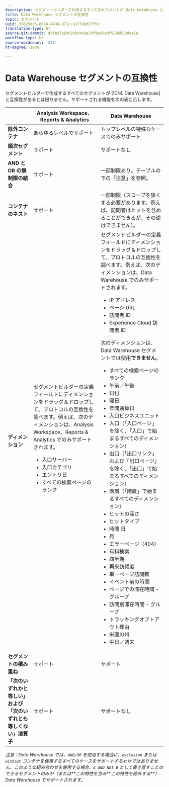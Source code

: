 ```yaml
---
description: セグメントビルダーで作成するすべてのセグメントが Data Warehouse と互換性があるとは限りません。サポートされる機能を次の表に示します。
title: Data Warehouse セグメントの互換性
topic: セグメント
uuid: 370258c5-8614-4434-871c-41753ed77f5c
translation-type: ht
source-git-commit: d0fe97b9368cbc4c9e79f9e56adf9786b58dce1a
workflow-type: ht
source-wordcount: '343'
ht-degree: 100%

---
```



# Data Warehouse セグメントの互換性

セグメントビルダーで作成するすべてのセグメントが [!DNL Data Warehouse] と互換性があるとは限りません。サポートされる機能を次の表に示します。

<table> 
 <thead> 
  <tr> 
   <th> </th> 
   <th> Analysis Workspace、Reports &amp; Analytics </th> 
   <th> Data Warehouse </th> 
  </tr> 
 </thead>
 <tbody> 
  <tr> 
   <td > <b>除外コンテナ</b> </td> 
   <td> あらゆるレベルでサポート </td> 
   <td> トップレベルの特殊なケースでのみサポート </td> 
  </tr> 
  <tr> 
   <td> <b>順次セグメント</b> </td> 
   <td> サポート </td> 
   <td> サポートなし </td> 
  </tr> 
  <tr> 
   <td> <b>AND と OR の無制限の結合</b> </td> 
   <td> サポート </td> 
   <td> 一部制限あり。テーブルの下の「注意」を参照。 </td> 
  </tr> 
  <tr> 
   <td> <b>コンテナのネスト</b> </td> 
   <td> サポート </td> 
   <td> 一部制限（スコープを狭くする必要があります。例えば、訪問者はヒットを含めることができるが、その逆はできません）。 </td> 
  </tr> 
  <tr> 
   <td> <b>ディメンション</b> </td> 
   <td>セグメントビルダーの<span class="uicontrol">定義</span>フィールドにディメンションをドラッグ＆ドロップして、プロトコルの互換性を調べます。例えば、次のディメンションは、Analysis Workspace、Reports &amp; Analytics でのみサポートされます。 
    <ul> 
     <li>入口サーバー </li> 
     <li>入口カテゴリ </li> 
     <li>エントリ日 </li> 
     <li>すべての検索ページのランク </li> 
    </ul> </td> 
   <td> セグメントビルダーの<span class="uicontrol">定義</span>フィールドにディメンションをドラッグ＆ドロップして、プロトコルの互換性を調べます。例えば、次のディメンションは、Data Warehouse でのみサポートされます。 
    <ul> 
     <li>IP アドレス </li> 
     <li>ページ URL </li> 
     <li>訪問者 ID </li> 
     <li>Experience Cloud 訪問者 ID </li> 
    </ul> <p>次のディメンションは、Data Warehouse セグメントでは使用<b>できません</b>。 </p> 
    <ul> 
     <li>すべての検索ページのランク </li> 
     <li>午前／午後 </li> 
     <li>日付 </li> 
     <li>曜日 </li> 
     <li>年間通算日 </li> 
     <li>入口ビジネスユニット </li> 
     <li>入口（「入口ページ」を除く、「入口」で始まるすべてのディメンション） </li> 
     <li>出口（「出口リンク」および「出口ページ」を除く、「出口」で始まるすべてのディメンション） </li> 
     <li>階層（「階層」で始まるすべてのディメンション） </li> 
     <li>ヒットの深さ </li> 
     <li>ヒットタイプ </li> 
     <li>時間 日 </li> 
     <li>月 </li> 
     <li>エラーページ（404） </li> 
     <li>有料検索 </li> 
     <li>四半期 </li> 
     <li>再来訪頻度 </li> 
     <li>単一ページ訪問数 </li> 
     <li>イベント前の時間 </li> 
     <li>ページでの滞在時間 - グループ </li> 
     <li>訪問別滞在時間 - グループ </li> 
     <li>トラッキングオプトアウト理由 </li> 
     <li>米国の州 </li> 
     <li>平日／週末 </li> 
    </ul> </td> 
  </tr> 
  <tr> 
   <td> <b>セグメントの積み重ね</b> </td> 
   <td> サポート </td> 
   <td> サポート </td> 
  </tr>
  <tr>
    <td><b>「次のいずれかと等しい」および「次のいずれとも等しくない」演算子</b></td>
    <td>サポート</td>
    <td>サポートなし</td>
  </tr>
 </tbody> 
</table>

*注意：Data Warehouse では、`AND/OR` を使用する場合に、`exclusion` または `without` コンテナを使用するすべてのケースをサポートするわけではありません。このような組み合わせを使用する場合、`A AND NOT B` として書き直すことのできるセグメントのみが（または&#x200B;**この特性を含み****この特性を除外する**）Data Warehouse でサポートされます。*
